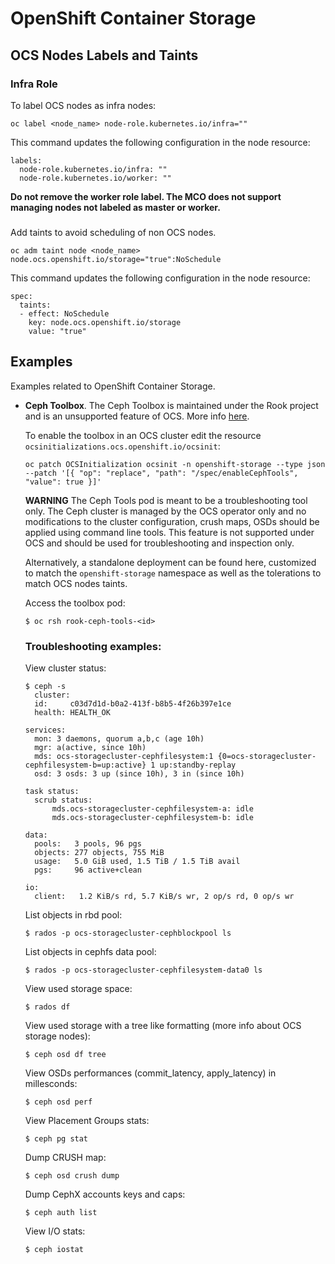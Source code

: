 # OpenShift Container Storage

## OCS Nodes Labels and Taints
### Infra Role
To label OCS nodes as infra nodes:
```
oc label <node_name> node-role.kubernetes.io/infra=""
```
This command updates the following configuration in the node resource:
```
labels:
  node-role.kubernetes.io/infra: ""
  node-role.kubernetes.io/worker: ""
```

**Do not remove the worker role label. The MCO does not support managing nodes
not labeled as master or worker.**

### 
Add taints to avoid scheduling of non OCS nodes.
```
oc adm taint node <node_name> node.ocs.openshift.io/storage="true":NoSchedule
```

This command updates the following configuration in the node resource:
```
spec:
  taints:
  - effect: NoSchedule
    key: node.ocs.openshift.io/storage
    value: "true"
```


## Examples
Examples related to OpenShift Container Storage.

- **Ceph Toolbox**. The Ceph Toolbox is maintained under the Rook project and is an
  unsupported feature of OCS. 
  More info [here](https://github.com/rook/rook/blob/master/Documentation/ceph-toolbox.md).
  
  To enable the toolbox in an OCS cluster edit the resource `ocsinitializations.ocs.openshift.io/ocsinit`:
  ```
  oc patch OCSInitialization ocsinit -n openshift-storage --type json --patch '[{ "op": "replace", "path": "/spec/enableCephTools", "value": true }]'
  ```
  
  **WARNING** The Ceph Tools pod is meant to be a troubleshooting tool only. The 
  Ceph cluster is managed by the OCS operator only and no modifications to the 
  cluster configuration, crush maps, OSDs should be applied using command line tools.
  This feature is not supported under OCS and should be used for troubleshooting and inspection only.

  Alternatively, a standalone deployment can be found here, customized to match the `openshift-storage` namespace as 
  well as the tolerations to match OCS nodes taints.


  Access the toolbox pod:  
  ```
  $ oc rsh rook-ceph-tools-<id>
  ```
  ### Troubleshooting examples:

  View cluster status:
  ```
  $ ceph -s
    cluster:
    id:     c03d7d1d-b0a2-413f-b8b5-4f26b397e1ce
    health: HEALTH_OK

  services:
    mon: 3 daemons, quorum a,b,c (age 10h)
    mgr: a(active, since 10h)
    mds: ocs-storagecluster-cephfilesystem:1 {0=ocs-storagecluster-cephfilesystem-b=up:active} 1 up:standby-replay
    osd: 3 osds: 3 up (since 10h), 3 in (since 10h)

  task status:
    scrub status:
        mds.ocs-storagecluster-cephfilesystem-a: idle
        mds.ocs-storagecluster-cephfilesystem-b: idle

  data:
    pools:   3 pools, 96 pgs
    objects: 277 objects, 755 MiB
    usage:   5.0 GiB used, 1.5 TiB / 1.5 TiB avail
    pgs:     96 active+clean

  io:
    client:   1.2 KiB/s rd, 5.7 KiB/s wr, 2 op/s rd, 0 op/s wr
  ```

  List objects in rbd pool:
  ```
  $ rados -p ocs-storagecluster-cephblockpool ls
  ```

  List objects in cephfs data pool:
  ```
  $ rados -p ocs-storagecluster-cephfilesystem-data0 ls
  ```

  View used storage space:
  ```
  $ rados df
  ```

  View used storage with a tree like formatting (more info about OCS storage nodes):
  ```
  $ ceph osd df tree
  ```

  View OSDs performances (commit_latency, apply_latency) in millesconds:
  ```
  $ ceph osd perf
  ```

  View Placement Groups stats:
  ```
  $ ceph pg stat
  ```

  Dump CRUSH map:
  ```
  $ ceph osd crush dump
  ```

  Dump CephX accounts keys and caps:
  ```
  $ ceph auth list
  ```

  View I/O stats:
  ```
  $ ceph iostat
  ```
  
